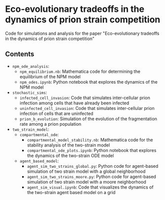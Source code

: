 # Eco-evolutionary tradeoffs in the dynamics of prion strain competition
Code for simulations and analysis for the paper "Eco-evolutionary tradeoffs in the dynamics of prion strain competition"

## Contents

- `npm_ode_analysis`:
  - `npm_equilibrium.nb`: Mathematica code for determining the equilibrium of the NPM model
  - `npm_odes.ipynb`: Python notebook that explores the dynamics of the NPM model
- `stochastic_sims`:
  - `infected_cell_invasion`: Code that simulates inter-cellular prion infection among cells that have already been infected
  - `uninfected_cell_invasion`: Code that simulates inter-cellular prion infection of cells that are uninfected
  - `prion_b_evolution`: Simulation of the evolution of the fragmentation rate among a prion population
- `two_strain_model`:
  - `compartmental_ode`:
    - `compartmental_model_stability.nb`: Mathematica code for the stability analysis of the two-strain model
    - `compartmental_ode_plots.ipynb`: Python notebook that explores the dynamics of the two-strain ODE model
  - `agent_based_model`:
    - `agent_sim_two_strains_global.py`: Python code for agent-based simulation of two strain model with a global neighborhood
    - `agent_sim_two_strains_moore.py`: Python code for agent-based simulation of two strain model with a moore neighborhood
    - `agent_sim_visual.ipynb`: Code that visualizes the dynamics of the two-strain agent based model on a grid


  
